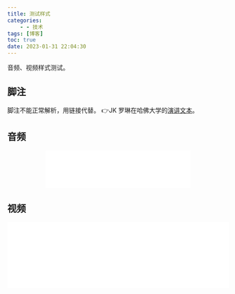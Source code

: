 ```yaml
---
title: 测试样式
categories:
    - - 技术
tags: [博客]
toc: true
date: 2023-01-31 22:04:30
---
```


音频、视频样式测试。

<!-- more -->

## 脚注
脚注不能正常解析，用链接代替。 👉JK 罗琳在哈佛大学的[演讲文本](https://news.harvard.edu/gazette/story/2008/06/text-of-j-k-rowling-speech/)。


## 音频
<p style="text-align:center;">
    <iframe rame frameborder="no" border="0" marginwidth="0" marginheight="0" width=330 height=86 src="//music.163.com/outchain/player?type=2&id=1300903694&auto=1&height=66"></iframe>
</p>

## 视频
<p style="display: flex;flex-direction: column;">
<iframe src="//player.bilibili.com/player.html?aid=12788181&bvid=BV1fx411W7hp&cid=21022759&page=1" scrolling="no" border="0" frameborder="no"   framespacing="0" allowfullscreen="true"> </iframe>
</p>


